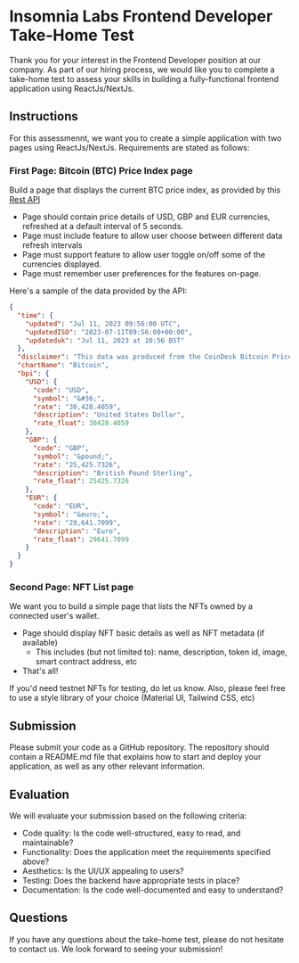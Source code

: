# Insomnia Labs Frontend Developer Take-Home Test

Thank you for your interest in the Frontend Developer position at our company. As part of our hiring process, we would like you to complete a take-home test to assess your skills in building a fully-functional frontend application using ReactJs/NextJs.

## Instructions

For this assessmennt, we want you to create a simple application with two pages using ReactJs/NextJs. Requirements are stated as follows:

### First Page: Bitcoin (BTC) Price Index page
Build a page that displays the current BTC price index, as provided by this [Rest API](https://api.coindesk.com/v1/bpi/currentprice.json)

- Page should contain price details of USD, GBP and EUR currencies, refreshed at a default interval of 5 seconds.
- Page must include feature to allow user choose between different data refresh intervals
- Page must support feature to allow user toggle on/off some of the currencies displayed.
- Page must remember user preferences for the features on-page.

Here's a sample of the data provided by the API:

```JSON
{
  "time": {
    "updated": "Jul 11, 2023 09:56:00 UTC",
    "updatedISO": "2023-07-11T09:56:00+00:00",
    "updateduk": "Jul 11, 2023 at 10:56 BST"
  },
  "disclaimer": "This data was produced from the CoinDesk Bitcoin Price Index (USD). Non-USD currency data converted using hourly conversion rate from openexchangerates.org",
  "chartName": "Bitcoin",
  "bpi": {
    "USD": {
      "code": "USD",
      "symbol": "&#36;",
      "rate": "30,428.4059",
      "description": "United States Dollar",
      "rate_float": 30428.4059
    },
    "GBP": {
      "code": "GBP",
      "symbol": "&pound;",
      "rate": "25,425.7326",
      "description": "British Pound Sterling",
      "rate_float": 25425.7326
    },
    "EUR": {
      "code": "EUR",
      "symbol": "&euro;",
      "rate": "29,641.7099",
      "description": "Euro",
      "rate_float": 29641.7099
    }
  }
}
```

### Second Page: NFT List page
We want you to build a simple page that lists the NFTs owned by a connected user's wallet.
- Page should display NFT basic details as well as NFT metadata (if available)
  - This includes (but not limited to): name, description, token id, image, smart contract address, etc
- That's all!

If you'd need testnet NFTs for testing, do let us know. Also, please feel free to use a style library of your choice (Material UI, Tailwind CSS, etc)


## Submission

Please submit your code as a GitHub repository. The repository should contain a README.md file that explains how to start and deploy your application, as well as any other relevant information.

## Evaluation

We will evaluate your submission based on the following criteria:

- Code quality: Is the code well-structured, easy to read, and maintainable?
- Functionality: Does the application meet the requirements specified above?
- Aesthetics: Is the UI/UX appealing to users?
- Testing: Does the backend have appropriate tests in place?
- Documentation: Is the code well-documented and easy to understand?

## Questions

If you have any questions about the take-home test, please do not hesitate to contact us.
We look forward to seeing your submission!
